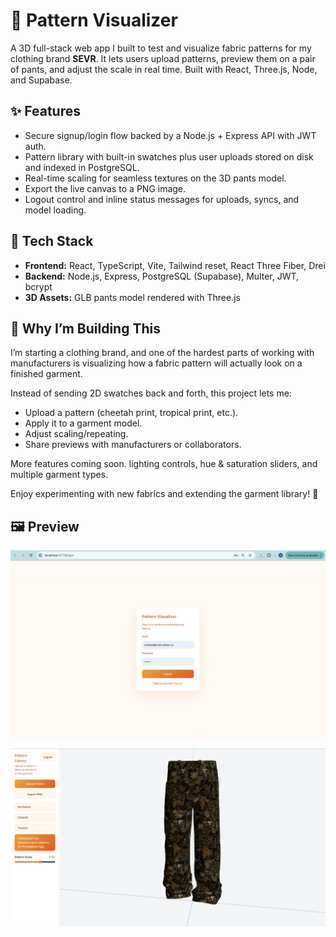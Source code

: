 # 👖 Pattern Visualizer
A 3D full-stack web app I built to test and visualize fabric patterns for my clothing brand **SEVR**.
It lets users upload patterns, preview them on a pair of pants, and adjust the scale in real time.
Built with React, Three.js, Node, and Supabase.

## ✨ Features
- Secure signup/login flow backed by a Node.js + Express API with JWT auth.
- Pattern library with built-in swatches plus user uploads stored on disk and indexed in PostgreSQL.
- Real-time scaling for seamless textures on the 3D pants model.
- Export the live canvas to a PNG image.
- Logout control and inline status messages for uploads, syncs, and model loading.

## 🧰 Tech Stack
- **Frontend:** React, TypeScript, Vite, Tailwind reset, React Three Fiber, Drei
- **Backend:** Node.js, Express, PostgreSQL (Supabase), Multer, JWT, bcrypt
- **3D Assets:** GLB pants model rendered with Three.js

## 🚀 Why I’m Building This
I’m starting a clothing brand, and one of the hardest parts of working with manufacturers is visualizing how a fabric pattern will actually look on a finished garment.

Instead of sending 2D swatches back and forth, this project lets me:
- Upload a pattern (cheetah print, tropical print, etc.).
- Apply it to a garment model.
- Adjust scaling/repeating.
- Share previews with manufacturers or collaborators.

More features coming soon. lighting controls, hue & saturation sliders, and multiple garment types.

Enjoy experimenting with new fabrics and extending the garment library! 🎨

## 🖼️ Preview
<p align="center">
  <img src="./public/preview/login-preview.png" width="800" />
</p>

<p align="center">
  <img src="./public/preview/visualizer-preview.png" width="800" />
</p>

